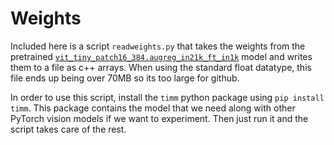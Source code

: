 # Weights

Included here is a script `readweights.py` that takes the weights from the pretrained [`vit_tiny_patch16_384.augreg_in21k_ft_in1k`](https://huggingface.co/timm/vit_tiny_patch16_384.augreg_in21k_ft_in1k) model and writes them to a file as c++ arrays. When using the standard float datatype, this file ends up being over 70MB so its too large for github. 

In order to use this script, install the `timm` python package using `pip install timm`. This package contains the model that we need along with other PyTorch vision models if we want to experiment. Then just run it and the script takes care of the rest. 
